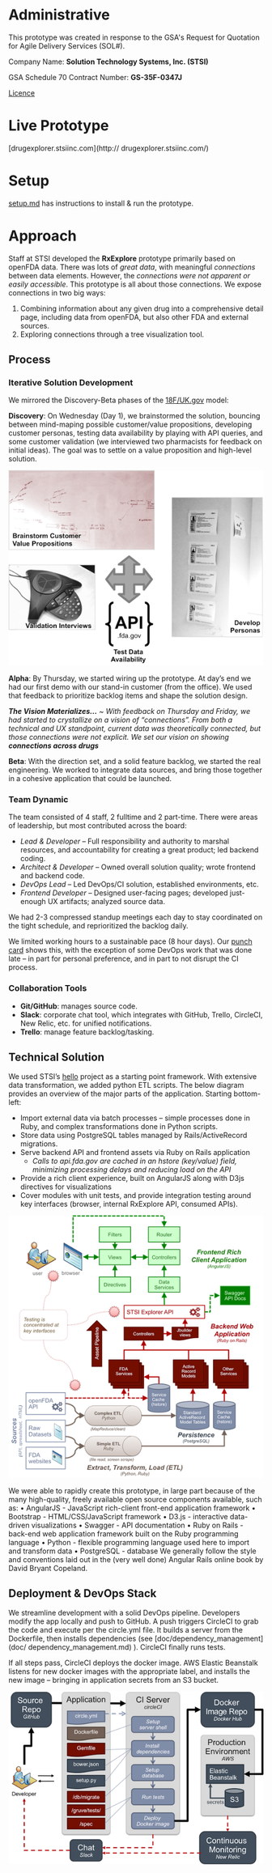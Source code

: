 
# Administrative 
This prototype was created in response to the GSA's Request for Quotation for Agile Delivery Services (SOL#).

Company Name: **Solution Technology Systems, Inc. (STSI)**

GSA Schedule 70 Contract Number: **GS-35F-0347J** 

[Licence](LICENSE.md)
# Live Prototype
[drugexplorer.stsiinc.com](http:// drugexplorer.stsiinc.com/)
# Setup
[setup.md](/doc/setup.md) has instructions to install & run the prototype.
# Approach

Staff at STSI developed the **RxExplore** prototype primarily based on openFDA data. There was lots of *great data*, with meaningful *connections* between data elements. However, the *connections were not apparent or easily accessible*.
This prototype is all about those connections. We expose connections in two big ways:
1.	Combining information about any given drug into a comprehensive detail page, including data from openFDA, but also other FDA and external sources.
2.	Exploring connections through a tree visualization tool.
## Process
### Iterative Solution Development
We mirrored the Discovery-Beta phases of the [18F/UK.gov]( https://18f.gsa.gov/dashboard/stages/) model:

**Discovery**: 
On Wednesday (Day 1), we brainstormed the solution, bouncing between mind-maping possible customer/value propositions, developing customer personas, testing data availability by playing with API queries, and some customer validation (we interviewed two pharmacists for feedback on initial ideas). The goal was to settle on a value proposition and high-level solution.

![Discovery Process](/doc/solution/discovery.png?raw=true) 
 
**Alpha**: 
By Thursday, we started wiring up the prototype. At day’s end we had our first demo with our stand-in customer (from the office). We used that feedback to prioritize backlog items and shape the solution design. 

_**The Vision Materializes...** ~ With feedback on Thursday and Friday, we had started to crystallize on a vision of “connections”. From both a technical and UX standpoint, current data was theoretically connected, but those connections were not explicit. We set our vision on showing **connections across drugs**_

**Beta**: 
With the direction set, and a solid feature backlog, we started the real engineering. We worked to integrate data sources, and bring those together in a cohesive application that could be launched.

### Team Dynamic
The team consisted of 4 staff, 2 fulltime and 2 part-time. There were areas of leadership, but most contributed across the board:
* _Lead & Developer_ – Full responsibility and authority to marshal resources, and accountability for creating a great product; led backend coding.
* _Architect & Developer_ – Owned overall solution quality; wrote frontend and backend code.
* _DevOps Lead_ – Led DevOps/CI solution, established environments, etc.
* _Frontend Developer_ – Designed user-facing pages; developed just-enough UX artifacts; analyzed source data.

We had 2-3 compressed standup meetings each day to stay coordinated on the tight schedule, and reprioritized the backlog daily. 

We limited working hours to a sustainable pace (8 hour days). Our [punch card]( /graphs/punch-card) shows this, with the exception of some DevOps work that was done late – in part for personal preference, and in part to not disrupt the CI process.
### Collaboration Tools
* **Git/GitHub**: manages source code. 
* **Slack**: corporate chat tool, which integrates with GitHub, Trello, CircleCI, New Relic, etc. for unified notifications. 
* **Trello**: manage feature backlog/tasking. 

## Technical Solution
We used STSI’s [hello]( https://github.com/STSILABS/hello) project as a starting point framework. With extensive data transformation, we added python ETL scripts.
The below diagram provides an overview of the major parts of the application. Starting bottom-left:
* Import external data via batch processes – simple processes done in Ruby, and complex transformations done in Python scripts.
* Store data using PostgreSQL tables managed by Rails/ActiveRecord migrations.
* Serve backend API and frontend assets via Ruby on Rails application
    * _Calls to api.fda.gov are cached in an hstore (key/value) field, minimizing processing delays and reducing load on the API_
* Provide a rich client experience, built on AngularJS along with D3js directives for visualizations
* Cover modules with unit tests, and provide integration testing around key interfaces (browser, internal RxExplore API, consumed APIs).

![Solution Overview](/doc/solution/application_overview.png?raw=true)

We were able to rapidly create this prototype, in large part because of the many high-quality, freely available open source components available, such as:
•	AngularJS - JavaScript rich-client front-end application framework
•	Bootstrap - HTML/CSS/JavaScript framework
•	D3.js - interactive data-driven visualizations
•	Swagger - API documentation
•	Ruby on Rails - back-end web application framework built on the Ruby programming language
•	Python - flexible programming language used here to import and transform data
•	PostgreSQL - database
We generally follow the style and conventions laid out in the (very well done) Angular Rails online book by David Bryant Copeland.

## Deployment & DevOps Stack
 
We streamline development with a solid DevOps pipeline.  Developers modify the app locally and push to GitHub. A push triggers CircleCI to grab the code and execute per the circle.yml file. It builds a server from the Dockerfile, then installs dependencies (see [doc/dependency_management](doc/ dependency_management.md) ). CircleCI finally runs tests. 

If all steps pass, CircleCI deploys the docker image. AWS Elastic Beanstalk listens for new docker images with the appropriate label, and installs the new image – bringing in application secrets from an S3 bucket.

![DevOps Overview](/doc/solution/devops.png?raw=true)








